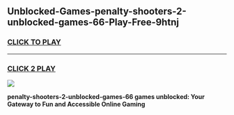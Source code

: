 
## Unblocked-Games-penalty-shooters-2-unblocked-games-66-Play-Free-9htnj
<h3>
<a href="https://premium76.site?title=penalty-shooters-2-unblocked-games-66&ref=21A">CLICK TO PLAY</a></h3>
<hr>

<h3>
<a href="https://premium76.site?title=penalty-shooters-2-unblocked-games-66&ref=21A">CLICK 2 PLAY</a>
  
</h3>

<a href="https://premium76.site?title=penalty-shooters-2-unblocked-games-66&ref=21A"><img src="https://clearcache.store/games.png"></a>


**penalty-shooters-2-unblocked-games-66 games unblocked: Your Gateway to Fun and Accessible Online Gaming**
